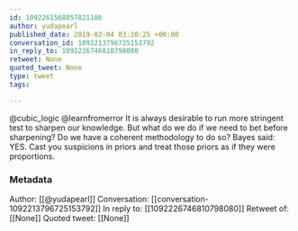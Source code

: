 ```yaml
---
id: 1092261568857821186
author: yudapearl
published_date: 2019-02-04 03:20:25 +00:00
conversation_id: 1092213796725153792
in_reply_to: 1092226746810798080
retweet: None
quoted_tweet: None
type: tweet
tags:

---
```


@cubic_logic @learnfromerror It is always desirable to run more stringent test to sharpen our knowledge. But what do we do if we need to bet before sharpening? Do we have a coherent methodology to do so? Bayes said: YES. Cast you suspicions in priors and treat those priors as if they were proportions.

### Metadata

Author: [[@yudapearl]]
Conversation: [[conversation-1092213796725153792]]
In reply to: [[1092226746810798080]]
Retweet of: [[None]]
Quoted tweet: [[None]]
